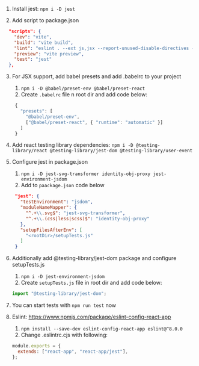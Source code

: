 1. Install jest: `npm i -D jest`

2. Add script to package.json

```json
  "scripts": {
    "dev": "vite",
    "build": "vite build",
    "lint": "eslint . --ext js,jsx --report-unused-disable-directives --max-warnings 0",
    "preview": "vite preview",
    "test": "jest"
  },
```

3. For JSX support, add babel presets and add .babelrc to your project

   1. `npm i -D @babel/preset-env @babel/preset-react`
   2. Create `.babelrc` file n root dir and add code below:

   ```js
    {
      "presets": [
        "@babel/preset-env",
        ["@babel/preset-react", { "runtime": "automatic" }]
      ]
    }
   ```

4. Add react testing library dependencies: `npm i -D @testing-library/react @testing-library/jest-dom @testing-library/user-event`

5. Configure jest in package.json
   1. `npm i -D jest-svg-transformer identity-obj-proxy jest-environment-jsdom`
   2. Add to `paackage.json` code below
   ```json
    "jest": {
      "testEnvironment": "jsdom",
      "moduleNameMapper": {
        "^.+\\.svg$": "jest-svg-transformer",
        "^.+\\.(css|less|scss)$": "identity-obj-proxy"
      },
      "setupFilesAfterEnv": [
        "<rootDir>/setupTests.js"
      ]
    }
   ```
6. Additionally add @testing-library/jest-dom package and configure setupTests.js

   1. `npm i -D jest-environment-jsdom`
   2. Create `setupTests.js` file in root dir and add code below:

   ```js
   import "@testing-library/jest-dom";
   ```

7. You can start tests with `npm run test` now

8. Eslint: https://www.npmjs.com/package/eslint-config-react-app
   1. `npm install --save-dev eslint-config-react-app eslint@^8.0.0`
   2. Change .eslintrc.cjs with following:
   ```js
   module.exports = {
     extends: ["react-app", "react-app/jest"],
   };
   ```
